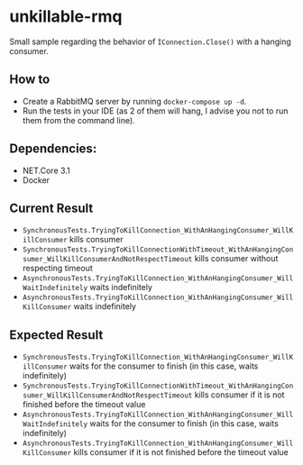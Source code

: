 # unkillable-rmq

Small sample regarding the behavior of `ÌConnection.Close()` with a hanging consumer.

## How to

* Create a RabbitMQ server by running `docker-compose up -d`.
* Run the tests in your IDE (as 2 of them will hang, I advise you not to run them from the command line).

## Dependencies:
* NET.Core 3.1
* Docker

## Current Result

* `SynchronousTests.TryingToKillConnection_WithAnHangingConsumer_WillKillConsumer` kills consumer
* `SynchronousTests.TryingToKillConnectionWithTimeout_WithAnHangingConsumer_WillKillConsumerAndNotRespectTimeout` kills consumer without respecting timeout
* `AsynchronousTests.TryingToKillConnection_WithAnHangingConsumer_WillWaitIndefinitely` waits indefinitely
* `AsynchronousTests.TryingToKillConnection_WithAnHangingConsumer_WillKillConsumer` waits indefinitely

## Expected Result

* `SynchronousTests.TryingToKillConnection_WithAnHangingConsumer_WillKillConsumer` waits for the consumer to finish (in this case, waits indefinitely)
* `SynchronousTests.TryingToKillConnectionWithTimeout_WithAnHangingConsumer_WillKillConsumerAndNotRespectTimeout` kills consumer if it is not finished before the timeout value
* `AsynchronousTests.TryingToKillConnection_WithAnHangingConsumer_WillWaitIndefinitely` waits for the consumer to finish (in this case, waits indefinitely)
* `AsynchronousTests.TryingToKillConnection_WithAnHangingConsumer_WillKillConsumer` kills consumer if it is not finished before the timeout value